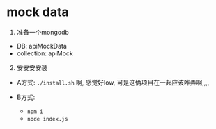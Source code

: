 # mock data

1. 准备一个mongodb
  - DB: apiMockData
  - collection: apiMock

2. 安安安安装
- A方式: 
`./install.sh`
啊, 感觉好low, 可是这俩项目在一起应该咋弄啊,,,,

- B方式:
  - `npm i`
  - `node index.js`

